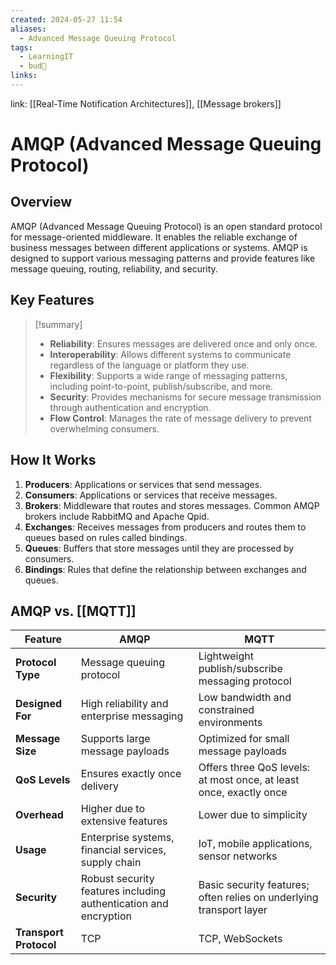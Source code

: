 ```yaml
---
created: 2024-05-27 11:54
aliases:
  - Advanced Message Queuing Protocol
tags:
  - LearningIT
  - bud🌿
links:
---
```


link: [[Real-Time Notification Architectures]],  [[Message brokers]]

# AMQP (Advanced Message Queuing Protocol)

## Overview

AMQP (Advanced Message Queuing Protocol) is an open standard protocol for message-oriented middleware. It enables the reliable exchange of business messages between different applications or systems. AMQP is designed to support various messaging patterns and provide features like message queuing, routing, reliability, and security.

## Key Features

> [!summary]
> 
> - **Reliability**: Ensures messages are delivered once and only once.
> - **Interoperability**: Allows different systems to communicate regardless of the language or platform they use.
> - **Flexibility**: Supports a wide range of messaging patterns, including point-to-point, publish/subscribe, and more.
> - **Security**: Provides mechanisms for secure message transmission through authentication and encryption.
> - **Flow Control**: Manages the rate of message delivery to prevent overwhelming consumers.

## How It Works

1. **Producers**: Applications or services that send messages.
2. **Consumers**: Applications or services that receive messages.
3. **Brokers**: Middleware that routes and stores messages. Common AMQP brokers include RabbitMQ and Apache Qpid.
4. **Exchanges**: Receives messages from producers and routes them to queues based on rules called bindings.
5. **Queues**: Buffers that store messages until they are processed by consumers.
6. **Bindings**: Rules that define the relationship between exchanges and queues.

## AMQP vs. [[MQTT]]

| Feature                | AMQP                                                             | MQTT                                                                |
| ---------------------- | ---------------------------------------------------------------- | ------------------------------------------------------------------- |
| **Protocol Type**      | Message queuing protocol                                         | Lightweight publish/subscribe messaging protocol                    |
| **Designed For**       | High reliability and enterprise messaging                        | Low bandwidth and constrained environments                          |
| **Message Size**       | Supports large message payloads                                  | Optimized for small message payloads                                |
| **QoS Levels**         | Ensures exactly once delivery                                    | Offers three QoS levels: at most once, at least once, exactly once  |
| **Overhead**           | Higher due to extensive features                                 | Lower due to simplicity                                             |
| **Usage**              | Enterprise systems, financial services, supply chain             | IoT, mobile applications, sensor networks                           |
| **Security**           | Robust security features including authentication and encryption | Basic security features; often relies on underlying transport layer |
| **Transport Protocol** | TCP                                                              | TCP, WebSockets                                                     |
